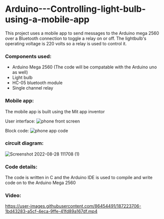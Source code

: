 # Arduino---Controlling-light-bulb-using-a-mobile-app
This project uses a mobile app to send messages to the Arduino mega 2560 over a Bluetooth connection to toggle a relay on or off. The lightbulb's operating voltage is 220 volts so a relay is used to control it.



### Components used:
* Arduino Mega 2560 (The code will be compatable with the Arduino uno as well)
* Light bulb 
* HC-05 bluetooth module
* Single channel relay 


### Mobile app:
The mobile app is built using the Mit app inventor

User interface:
![phone front screen](https://user-images.githubusercontent.com/86454491/187219413-74fe11d7-6cd1-4022-b318-0304e825d205.png)

Block code:
![phone app code ](https://user-images.githubusercontent.com/86454491/187058998-a0f929cb-02ee-461d-8a4f-13805465d412.png)


### circuit diagram: 
![Screenshot 2022-08-28 111708 (1)](https://user-images.githubusercontent.com/86454491/187220692-868d211d-98ce-4a9f-82c6-e0d772b5a95d.png)



### Code details:
The code is written in C and the Arduino IDE is used to compile and write code on to the Arduino Mega 2560 

### Video:
https://user-images.githubusercontent.com/86454491/187223706-1bd43283-a5cf-4eca-9ffe-41fd89a167df.mp4



